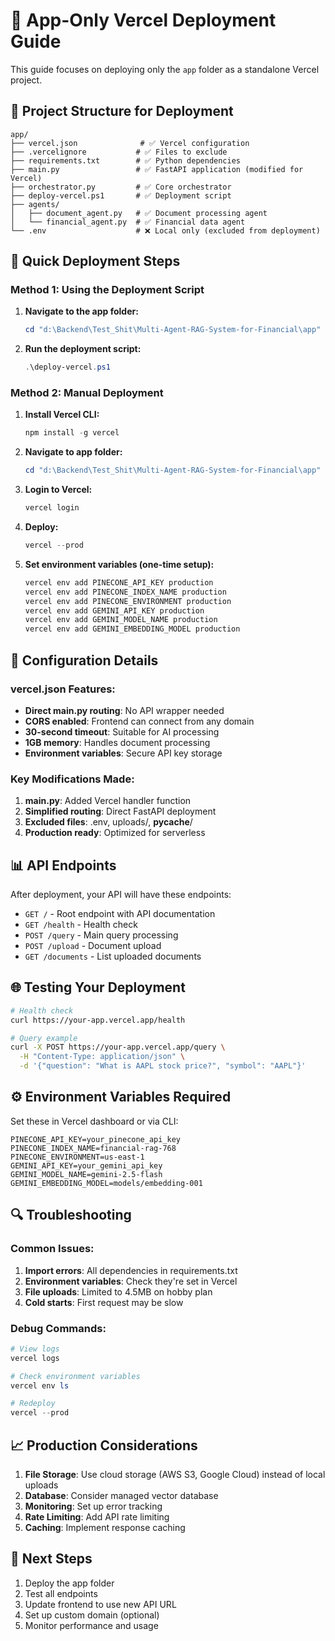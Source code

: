 # 🚀 App-Only Vercel Deployment Guide

This guide focuses on deploying only the `app` folder as a standalone Vercel project.

## 📁 Project Structure for Deployment

```
app/
├── vercel.json              # ✅ Vercel configuration
├── .vercelignore           # ✅ Files to exclude
├── requirements.txt        # ✅ Python dependencies
├── main.py                 # ✅ FastAPI application (modified for Vercel)
├── orchestrator.py         # ✅ Core orchestrator
├── deploy-vercel.ps1       # ✅ Deployment script
├── agents/
│   ├── document_agent.py   # ✅ Document processing agent
│   └── financial_agent.py  # ✅ Financial data agent
└── .env                    # ❌ Local only (excluded from deployment)
```

## 🚀 Quick Deployment Steps

### Method 1: Using the Deployment Script

1. **Navigate to the app folder:**
   ```powershell
   cd "d:\Backend\Test_Shit\Multi-Agent-RAG-System-for-Financial\app"
   ```

2. **Run the deployment script:**
   ```powershell
   .\deploy-vercel.ps1
   ```

### Method 2: Manual Deployment

1. **Install Vercel CLI:**
   ```powershell
   npm install -g vercel
   ```

2. **Navigate to app folder:**
   ```powershell
   cd "d:\Backend\Test_Shit\Multi-Agent-RAG-System-for-Financial\app"
   ```

3. **Login to Vercel:**
   ```powershell
   vercel login
   ```

4. **Deploy:**
   ```powershell
   vercel --prod
   ```

5. **Set environment variables (one-time setup):**
   ```powershell
   vercel env add PINECONE_API_KEY production
   vercel env add PINECONE_INDEX_NAME production
   vercel env add PINECONE_ENVIRONMENT production
   vercel env add GEMINI_API_KEY production
   vercel env add GEMINI_MODEL_NAME production
   vercel env add GEMINI_EMBEDDING_MODEL production
   ```

## 🔧 Configuration Details

### vercel.json Features:
- **Direct main.py routing**: No API wrapper needed
- **CORS enabled**: Frontend can connect from any domain
- **30-second timeout**: Suitable for AI processing
- **1GB memory**: Handles document processing
- **Environment variables**: Secure API key storage

### Key Modifications Made:
1. **main.py**: Added Vercel handler function
2. **Simplified routing**: Direct FastAPI deployment
3. **Excluded files**: .env, uploads/, __pycache__/
4. **Production ready**: Optimized for serverless

## 📊 API Endpoints

After deployment, your API will have these endpoints:

- `GET /` - Root endpoint with API documentation
- `GET /health` - Health check
- `POST /query` - Main query processing
- `POST /upload` - Document upload
- `GET /documents` - List uploaded documents

## 🌐 Testing Your Deployment

```bash
# Health check
curl https://your-app.vercel.app/health

# Query example
curl -X POST https://your-app.vercel.app/query \
  -H "Content-Type: application/json" \
  -d '{"question": "What is AAPL stock price?", "symbol": "AAPL"}'
```

## ⚙️ Environment Variables Required

Set these in Vercel dashboard or via CLI:

```env
PINECONE_API_KEY=your_pinecone_api_key
PINECONE_INDEX_NAME=financial-rag-768
PINECONE_ENVIRONMENT=us-east-1
GEMINI_API_KEY=your_gemini_api_key
GEMINI_MODEL_NAME=gemini-2.5-flash
GEMINI_EMBEDDING_MODEL=models/embedding-001
```

## 🔍 Troubleshooting

### Common Issues:
1. **Import errors**: All dependencies in requirements.txt
2. **Environment variables**: Check they're set in Vercel
3. **File uploads**: Limited to 4.5MB on hobby plan
4. **Cold starts**: First request may be slow

### Debug Commands:
```powershell
# View logs
vercel logs

# Check environment variables
vercel env ls

# Redeploy
vercel --prod
```

## 📈 Production Considerations

1. **File Storage**: Use cloud storage (AWS S3, Google Cloud) instead of local uploads
2. **Database**: Consider managed vector database
3. **Monitoring**: Set up error tracking
4. **Rate Limiting**: Add API rate limiting
5. **Caching**: Implement response caching

## 🎯 Next Steps

1. Deploy the app folder
2. Test all endpoints
3. Update frontend to use new API URL
4. Set up custom domain (optional)
5. Monitor performance and usage
